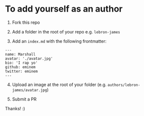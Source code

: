 # To add yourself as an author

1. Fork this repo

2. Add a folder in the root of your repo e.g. `lebron-james`

3. Add an `index.md` with the following frontmatter:

```
---
name: Marshall
avatar: './avatar.jpg'
bio: 'I rap yo'
github: eminem
twitter: eminem
---
```

4. Upload an image at the root of your folder (e.g. `authors/lebron-james/avatar.jpg`)

5. Submit a PR


Thanks! :)
